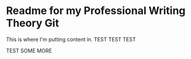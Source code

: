 Readme for my Professional Writing Theory Git
=============================================

This is where I'm putting content in. TEST TEST TEST

TEST SOME MORE
